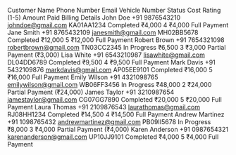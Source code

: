 Customer Name	Phone Number	Email	Vehicle Number	Status	Cost	Rating (1-5)	Amount Paid	Billing Details
John Doe	+91 9876543210	johndoe@gmail.com	KA01AA1234	Completed	₹4,000	4	₹4,000	Full Payment
Jane Smith	+91 8765432109	janesmith@gmail.com	MH02BB5678	Completed	₹12,000	5	₹12,000	Full Payment
Robert Brown	+91 7654321098	robertbrown@gmail.com	TN03CC2345	In Progress	₹6,500	3	₹3,000	Partial Payment (₹3,000)
Lisa White	+91 6543210987	lisawhite@gmail.com	DL04DD6789	Completed	₹9,500	4	₹9,500	Full Payment
Mark Davis	+91 5432109876	markdavis@gmail.com	AP05EE9101	Completed	₹16,000	5	₹16,000	Full Payment
Emily Wilson	+91 4321098765	emilywilson@gmail.com	WB06FF3456	In Progress	₹48,000	2	₹24,000	Partial Payment (₹24,000)
James Taylor	+91 3210987654	jamestaylor@gmail.com	CG07GG7890	Completed	₹20,000	5	₹20,000	Full Payment
Laura Thomas	+91 2109876543	laurathomas@gmail.com	RJ08HH1234	Completed	₹14,500	4	₹14,500	Full Payment
Andrew Martinez	+91 1098765432	andrewmartinez@gmail.com	PB09II5678	In Progress	₹8,000	3	₹4,000	Partial Payment (₹4,000)
Karen Anderson	+91 0987654321	karenanderson@gmail.com	UP10JJ9101	Completed	₹4,000	5	₹4,000	Full Payment
